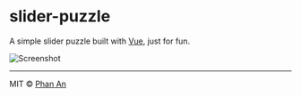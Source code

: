 # slider-puzzle

A simple slider puzzle built with [Vue](https://vuejs.org), just for fun.

<img src="https://github.com/phanan/slider-puzzle/raw/master/board.gif" alt="Screenshot">

---

MIT © [Phan An](https://phanan.net)
